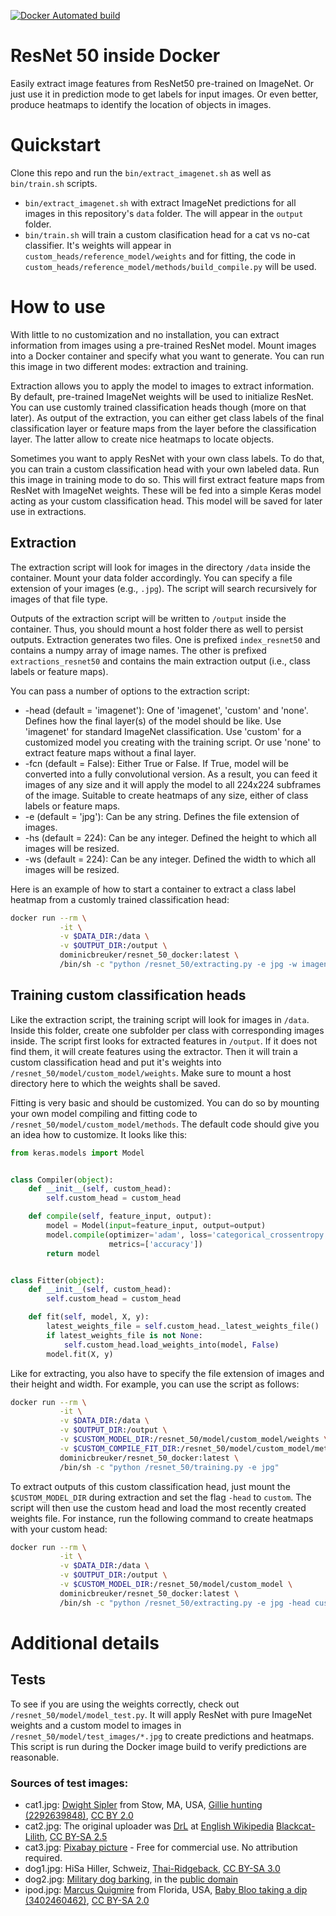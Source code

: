 [![Docker Automated build](https://img.shields.io/badge/docker%20build-automated-blue.svg)](https://hub.docker.com/r/dominicbreuker/resnet_50_docker/)

# ResNet 50 inside Docker
Easily extract image features from ResNet50 pre-trained on ImageNet.
Or just use it in prediction mode to get labels for input images.
Or even better, produce heatmaps to identify the location of objects in images.

# Quickstart

Clone this repo and run the `bin/extract_imagenet.sh` as well as `bin/train.sh`
scripts.
- `bin/extract_imagenet.sh` with extract ImageNet predictions for all images
  in this repository's `data` folder. The will appear in the `output` folder.
- `bin/train.sh` will train a custom clasification head for a cat vs no-cat
  classifier. It's weights will appear in `custom_heads/reference_model/weights`
  and for fitting, the code in `custom_heads/reference_model/methods/build_compile.py`
  will be used.



# How to use

With little to no customization and no installation, you can extract information
from images using a pre-trained ResNet model. Mount images into a Docker
container and specify what you want to generate. You can run this image in two
different modes: extraction and training.

Extraction allows you to apply the model to images to extract information.
By default, pre-trained ImageNet weights will be used to initialize ResNet.
You can use customly trained classification heads though (more on that later).
As output of the extraction, you can either get class labels of the final
classification layer or feature maps from the layer before the classification
layer. The latter allow to create nice heatmaps to locate objects.

Sometimes you want to apply ResNet with your own class labels. To do that,
you can train a custom classification head with your own labeled data.
Run this image in training mode to do so. This will first extract feature maps
from ResNet with ImageNet weights. These will be fed into a simple Keras model
acting as your custom classification head. This model will be saved for later
use in extractions.

## Extraction

The extraction script will look for images in the directory `/data` inside the
container. Mount your data folder accordingly. You can specify a file extension
of your images (e.g., `.jpg`). The script will search recursively for images
of that file type.

Outputs of the extraction script will be written to `/output` inside the
container. Thus, you should mount a host folder there as well to persist
outputs. Extraction generates two files. One is prefixed `index_resnet50`
and contains a numpy array of image names. The other is prefixed
`extractions_resnet50` and contains the main extraction output (i.e., class
labels or feature maps).

You can pass a number of options to the extraction script:
- -head (default = 'imagenet'): One of 'imagenet', 'custom' and 'none'.
  Defines how the final layer(s) of the model should be like. Use 'imagenet'
  for standard ImageNet classification. Use 'custom' for a customized model
  you creating with the training script. Or use 'none' to extract feature maps
  without a final layer.
- -fcn (default = False): Either True or False. If True, model will be converted
into a fully convolutional version. As a result, you can feed it images of any
size and it will apply the model to all 224x224 subframes of the image.
Suitable to create heatmaps of any size, either of class labels or feature maps.
- -e (default = 'jpg'): Can be any string. Defines the file extension of images.
- -hs (default = 224): Can be any integer. Defined the height to which all
images will be resized.
- -ws (default = 224): Can be any integer. Defined the width to which all
images will be resized.

Here is an example of how to start a container to extract a class label heatmap
from a customly trained classification head:

```bash
docker run --rm \
           -it \
           -v $DATA_DIR:/data \
           -v $OUTPUT_DIR:/output \
           dominicbreuker/resnet_50_docker:latest \
           /bin/sh -c "python /resnet_50/extracting.py -e jpg -w imagenet_refined -fcn True -head True -hs 300 -ws 300"

```

## Training custom classification heads

Like the extraction script, the training script will look for images in `/data`.
Inside this folder, create one subfolder per class with corresponding images
inside. The script first looks for extracted features in `/output`. If it does
not find them, it will create features using the extractor. Then it will train a
custom classification head and put it's weights into
`/resnet_50/model/custom_model/weights`. Make sure to mount a host directory
here to which the weights shall be saved.

Fitting is very basic and should be customized. You can do so by mounting your
own model compiling and fitting code to `/resnet_50/model/custom_model/methods`.
The default code should give you an idea how to customize. It looks like this:

```python
from keras.models import Model


class Compiler(object):
    def __init__(self, custom_head):
        self.custom_head = custom_head

    def compile(self, feature_input, output):
        model = Model(input=feature_input, output=output)
        model.compile(optimizer='adam', loss='categorical_crossentropy',
                      metrics=['accuracy'])
        return model


class Fitter(object):
    def __init__(self, custom_head):
        self.custom_head = custom_head

    def fit(self, model, X, y):
        latest_weights_file = self.custom_head._latest_weights_file()
        if latest_weights_file is not None:
            self.custom_head.load_weights_into(model, False)
        model.fit(X, y)

```

Like for extracting, you also have to specify the file extension of images and
their height and width. For example, you can use the script as follows:

```bash
docker run --rm \
           -it \
           -v $DATA_DIR:/data \
           -v $OUTPUT_DIR:/output \
           -v $CUSTOM_MODEL_DIR:/resnet_50/model/custom_model/weights \
           -v $CUSTOM_COMPILE_FIT_DIR:/resnet_50/model/custom_model/methods \
           dominicbreuker/resnet_50_docker:latest \
           /bin/sh -c "python /resnet_50/training.py -e jpg"
```

To extract outputs of this custom classification head, just mount the `$CUSTOM_MODEL_DIR`
during extraction and set the flag `-head` to `custom`. The script will then
use the custom head and load the most recently created weights file. For
instance, run the following command to create heatmaps with your custom head:

```bash
docker run --rm \
           -it \
           -v $DATA_DIR:/data \
           -v $OUTPUT_DIR:/output \
           -v $CUSTOM_MODEL_DIR:/resnet_50/model/custom_model \
           dominicbreuker/resnet_50_docker:latest \
           /bin/sh -c "python /resnet_50/extracting.py -e jpg -head custom -fcn True -hs 300 -ws 300"
```

# Additional details

## Tests

To see if you are using the weights correctly, check out `/resnet_50/model/model_test.py`.
It will apply ResNet with pure ImageNet weights and a custom model to images in
`/resnet_50/model/test_images/*.jpg` to create predictions and heatmaps. This
script is run during the Docker image build to verify predictions are reasonable.

### Sources of test images:
- cat1.jpg: [Dwight Sipler](http://www.flickr.com/people/62528187@N00) from Stow, MA, USA, [Gillie hunting (2292639848)](https://commons.wikimedia.org/wiki/File:Gillie_hunting_(2292639848).jpg), [CC BY 2.0](https://creativecommons.org/licenses/by/2.0/legalcode)
- cat2.jpg: The original uploader was [DrL](https://en.wikipedia.org/wiki/User:DrL) at [English Wikipedia](https://en.wikipedia.org/wiki/) [Blackcat-Lilith](https://commons.wikimedia.org/wiki/File:Blackcat-Lilith.jpg), [CC BY-SA 2.5
](https://creativecommons.org/licenses/by-sa/2.5/legalcode)
- cat3.jpg: [Pixabay picture](https://pixabay.com/en/cat-kitten-red-mackerel-tabby-1184743/) - Free for commercial use. No attribution required.
- dog1.jpg: HiSa Hiller, Schweiz, [Thai-Ridgeback](https://commons.wikimedia.org/wiki/File:Thai-Ridgeback.jpg), [CC BY-SA 3.0](https://creativecommons.org/licenses/by-sa/3.0/legalcode)
- dog2.jpg: [Military dog barking](https://commons.wikimedia.org/wiki/File:Military_dog_barking.JPG), in the [public domain](https://en.wikipedia.org/wiki/public_domain)
- ipod.jpg: [Marcus Quigmire](http://www.flickr.com/people/41896843@N00) from Florida, USA, [Baby Bloo taking a dip (3402460462)](https://commons.wikimedia.org/wiki/File:Baby_Bloo_taking_a_dip_(3402460462).jpg), [CC BY-SA 2.0](https://creativecommons.org/licenses/by-sa/2.0/legalcode)
